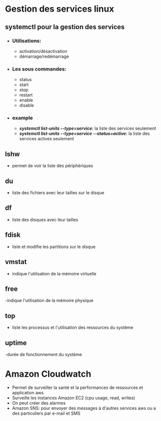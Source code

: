 # Gestion des services linux

## systemctl pour la gestion des services

- ### Utilisations:
  - activation/désactivation
  - démarrage/redémarrage
- ### Les sous commandes:
  - status
  - start
  - stop
  - restart
  - enable
  - disable
- ### example
  - **_systemctl list-units --type=service:_** la liste des services seulement
  - **_systemctl list-units --type=service --status=active:_** la liste des services actives seulement

## lshw

- permet de voir la liste des périphériques

## du

- liste des fichiers avec leur tailles sur le disque

## df

- liste des disques avec leur tailles

## fdisk

- liste et modifie les partitions sur le disque

## vmstat

- indique l'utilisation de la mémoire virtuelle

## free

-indique l'utilisation de la mémoire physique

## top

- liste les processus et l'utilisation des ressources du système

## uptime

-durée de fonctionnement du système

# Amazon Cloudwatch

- Permet de surveiller la santé et la performances de ressources et application aws
- Surveille les instances Amazon EC2 (cpu usage, read, writes)
- On peut créer des alarmes
- Amazon SNS: pour envoyer des messages à d'autres services aws ou a des particuliers par e-mail et SMS
